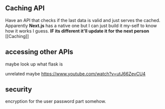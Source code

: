 ## Caching API
Have an API that checks if the last data is valid and just serves the cached. Apparently **Next.js** has a native one but I can just build it my-self to know how it works I guess. 
**IF its different it'll update it for the next person**
[[Caching]]

## accessing other APIs
maybe look up what flask is

unrelated maybe
https://www.youtube.com/watch?v=utJ66ZevCU4


## security
encryption for the user password part somehow. 